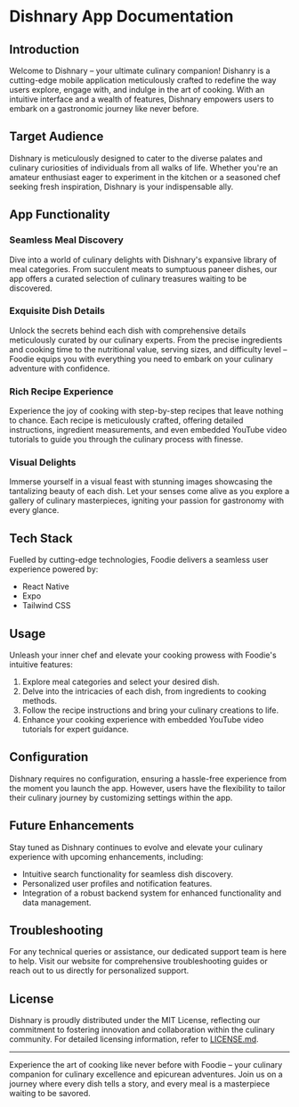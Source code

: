 # Dishnary App Documentation

## Introduction
Welcome to Dishnary – your ultimate culinary companion! Dishanry is a cutting-edge mobile application meticulously crafted to redefine the way users explore, engage with, and indulge in the art of cooking. With an intuitive interface and a wealth of features, Dishnary empowers users to embark on a gastronomic journey like never before.

## Target Audience
Dishnary is meticulously designed to cater to the diverse palates and culinary curiosities of individuals from all walks of life. Whether you're an amateur enthusiast eager to experiment in the kitchen or a seasoned chef seeking fresh inspiration, Dishnary is your indispensable ally.

## App Functionality
### Seamless Meal Discovery
Dive into a world of culinary delights with Dishnary's expansive library of meal categories. From succulent meats to sumptuous paneer dishes, our app offers a curated selection of culinary treasures waiting to be discovered.

### Exquisite Dish Details
Unlock the secrets behind each dish with comprehensive details meticulously curated by our culinary experts. From the precise ingredients and cooking time to the nutritional value, serving sizes, and difficulty level – Foodie equips you with everything you need to embark on your culinary adventure with confidence.

### Rich Recipe Experience
Experience the joy of cooking with step-by-step recipes that leave nothing to chance. Each recipe is meticulously crafted, offering detailed instructions, ingredient measurements, and even embedded YouTube video tutorials to guide you through the culinary process with finesse.

### Visual Delights
Immerse yourself in a visual feast with stunning images showcasing the tantalizing beauty of each dish. Let your senses come alive as you explore a gallery of culinary masterpieces, igniting your passion for gastronomy with every glance.

## Tech Stack
Fuelled by cutting-edge technologies, Foodie delivers a seamless user experience powered by:
- React Native
- Expo
- Tailwind CSS

## Usage
Unleash your inner chef and elevate your cooking prowess with Foodie's intuitive features:
1. Explore meal categories and select your desired dish.
2. Delve into the intricacies of each dish, from ingredients to cooking methods.
3. Follow the recipe instructions and bring your culinary creations to life.
4. Enhance your cooking experience with embedded YouTube video tutorials for expert guidance.

## Configuration
Dishnary requires no configuration, ensuring a hassle-free experience from the moment you launch the app. However, users have the flexibility to tailor their culinary journey by customizing settings within the app.

## Future Enhancements
Stay tuned as Dishnary continues to evolve and elevate your culinary experience with upcoming enhancements, including:
- Intuitive search functionality for seamless dish discovery.
- Personalized user profiles and notification features.
- Integration of a robust backend system for enhanced functionality and data management.

## Troubleshooting
For any technical queries or assistance, our dedicated support team is here to help. Visit our website for comprehensive troubleshooting guides or reach out to us directly for personalized support.

## License
Dishnary is proudly distributed under the MIT License, reflecting our commitment to fostering innovation and collaboration within the culinary community. For detailed licensing information, refer to [LICENSE.md](link-to-license-file).

---

Experience the art of cooking like never before with Foodie – your culinary companion for culinary excellence and epicurean adventures. Join us on a journey where every dish tells a story, and every meal is a masterpiece waiting to be savored.

